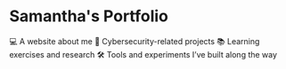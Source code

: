 # Samantha's Portfolio
💻 A website about me  🔐 Cybersecurity-related projects  📚 Learning exercises and research  🛠️ Tools and experiments I’ve built along the way
